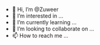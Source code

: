 - 👋 Hi, I’m @Zuweer
- 👀 I’m interested in ...
- 🌱 I’m currently learning ...
- 💞️ I’m looking to collaborate on ...
- 📫 How to reach me ...

<!---
Zuweer/Zuweer is a ✨ special ✨ repository because its `README.md` (this file) appears on your GitHub profile.
You can click the Preview link to take a look at your changes.
--->
